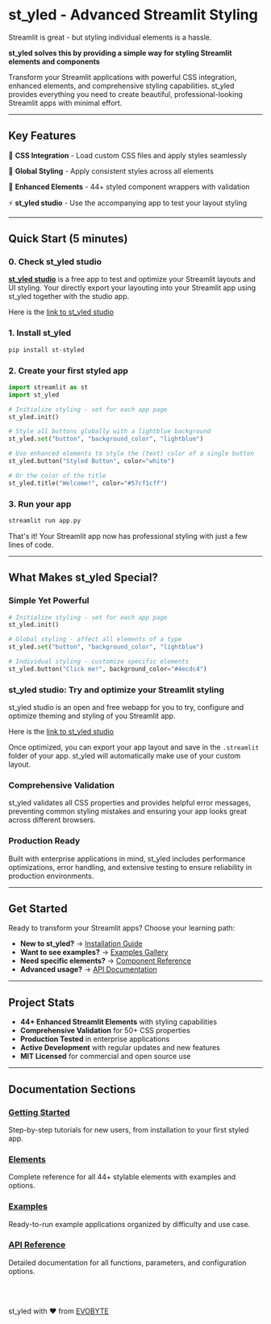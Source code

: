 # st_yled - Advanced Streamlit Styling

Streamlit is great - but styling individual elements is a hassle.

**st_yled solves this by providing a simple way for styling Streamlit elements and components**

Transform your Streamlit applications with powerful CSS integration, enhanced elements, and comprehensive styling capabilities. st_yled provides everything you need to create beautiful, professional-looking Streamlit apps with minimal effort.

---

## Key Features

🎨 **CSS Integration** - Load custom CSS files and apply styles seamlessly

🎯 **Global Styling** - Apply consistent styles across all elements

🔧 **Enhanced Elements** - 44+ styled component wrappers with validation

⚡ **st_yled studio** - Use the accompanying app to test your layout styling

---

## Quick Start (5 minutes)

### 0. Check st_yled studio

[**st_yled studio**](https://styled-studio.streamlit.app/) is a free app to test and optimize your Streamlit layouts and UI styling.
Your directly export your layouting into your Streamlit app using st_yled together with the studio app.

Here is the [link to st_yled studio](https://styled-studio.streamlit.app/)

### 1. Install st_yled

```bash
pip install st-styled
```

### 2. Create your first styled app

```python
import streamlit as st
import st_yled

# Initialize styling - set for each app page
st_yled.init()

# Style all buttons globally with a lightblue background
st_yled.set("button", "background_color", "lightblue")

# Use enhanced elements to style the (text) color of a single button
st_yled.button("Styled Button", color="white")

# Or the color of the title
st_yled.title("Welcome!", color="#57cf1cff")
```

### 3. Run your app

```bash
streamlit run app.py
```

That's it! Your Streamlit app now has professional styling with just a few lines of code.
<!--
---

## Featured Examples

### [Business Dashboard](examples/use-cases/business-dashboard.md)
Professional metrics, charts, and KPI displays with cohesive styling themes.

### [Color Theme Showcase](examples/basic-examples/color-themes.md)
Explore different color schemes and theming approaches for your applications.

### [Interactive Form](examples/advanced-examples/responsive-design.md)
Responsive form layouts with styled input elements and validation feedback.

### [Data Visualization](examples/use-cases/data-analysis.md)
Enhanced charts, tables, and data display elements with custom styling. -->


---

## What Makes st_yled Special?

### Simple Yet Powerful
```python
# Initialize styling - set for each app page
st_yled.init()

# Global styling - affect all elements of a type
st_yled.set("button", "background_color", "lightblue")

# Individual styling - customize specific elements
st_yled.button("Click me!", background_color="#4ecdc4")
```

### st_yled studio: Try and optimize your Streamlit styling

st_yled studio is an open and free webapp for you to try, configure and optimize theming and styling of you Streamlit app.

Here is the [link to st_yled studio](https://styled-studio.streamlit.app/)

Once optimized, you can export your app layout and save in the `.streamlit` folder of your app. st_yled will automatically make use of your custom layout.

### Comprehensive Validation
st_yled validates all CSS properties and provides helpful error messages, preventing common styling mistakes and ensuring your app looks great across different browsers.

### Production Ready
Built with enterprise applications in mind, st_yled includes performance optimizations, error handling, and extensive testing to ensure reliability in production environments.

---

## Get Started

Ready to transform your Streamlit apps? Choose your learning path:

- **New to st_yled?** → [Installation Guide](getting-started/installation.md)
- **Want to see examples?** → [Examples Gallery](examples/index.md)
- **Need specific elements?** → [Component Reference](elements/index.md)
- **Advanced usage?** → [API Documentation](api/index.md)

---

## Project Stats

- **44+ Enhanced Streamlit Elements** with styling capabilities
- **Comprehensive Validation** for 50+ CSS properties
- **Production Tested** in enterprise applications
- **Active Development** with regular updates and new features
- **MIT Licensed** for commercial and open source use


---

## Documentation Sections

### [Getting Started](getting-started/installation.md)
Step-by-step tutorials for new users, from installation to your first styled app.

### [Elements](elements/index.md)
Complete reference for all 44+ stylable elements with examples and options.

### [Examples](examples/index.md)
Ready-to-run example applications organized by difficulty and use case.

### [API Reference](api/index.md)
Detailed documentation for all functions, parameters, and configuration options.

<br>
<br>

st_yled with ❤️ from [EVOBYTE](https://www.evo-byte.com)
